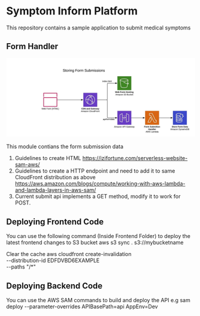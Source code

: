 # Symptom Inform Platform
This repository contains a sample application to submit medical symptoms

## Form Handler
![Highlevel-Design](docs/form-submit-flow.jpeg?raw=true "Highlevel Design")

This module contians the form submission data
1. Guidelines to create HTML https://izifortune.com/serverless-website-sam-aws/
2. Guidelines to create a HTTP endpoint and need to add it to same CloudFront distribution as above 
https://aws.amazon.com/blogs/compute/working-with-aws-lambda-and-lambda-layers-in-aws-sam/
3. Current submit api implements a GET method, modify it to work for POST.

## Deploying Frontend Code
You can use the following command (Inside Frontend Folder) to deploy the latest frontend changes to S3 bucket
aws s3 sync . s3://mybucketname

Clear the cache
aws cloudfront create-invalidation \
    --distribution-id EDFDVBD6EXAMPLE \
    --paths "/*"

## Deploying Backend Code
You can use the AWS SAM commands to build and deploy the API
e.g
sam deploy --parameter-overrides APIBasePath=api AppEnv=Dev
